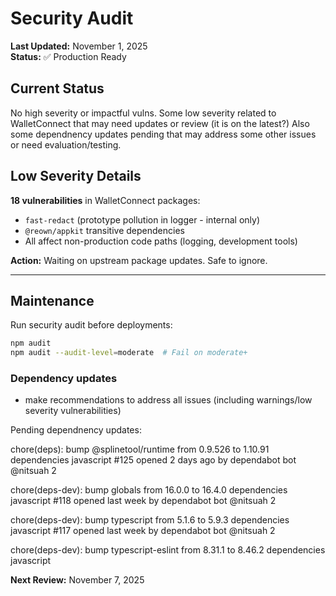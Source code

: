 # Security Audit

**Last Updated:** November 1, 2025  
**Status:** ✅ Production Ready

## Current Status

No high severity or impactful vulns. Some low severity related to WalletConnect that may need updates or review (it is on the latest?) Also some dependnency updates pending that may address some other issues or need evaluation/testing.

## Low Severity Details

**18 vulnerabilities** in WalletConnect packages:

- `fast-redact` (prototype pollution in logger - internal only)
- `@reown/appkit` transitive dependencies
- All affect non-production code paths (logging, development tools)

**Action:** Waiting on upstream package updates. Safe to ignore.

---

## Maintenance

Run security audit before deployments:

```bash
npm audit
npm audit --audit-level=moderate  # Fail on moderate+
```

### Dependency updates

- make recommendations to address all issues (including warnings/low severity vulnerabilities)


Pending dependnency updates:

chore(deps): bump @splinetool/runtime from 0.9.526 to 1.10.91 
 dependencies javascript
#125 opened 2 days ago by dependabot bot
@nitsuah
 2

chore(deps-dev): bump globals from 16.0.0 to 16.4.0 
 dependencies javascript
#118 opened last week by dependabot bot
@nitsuah
 2

chore(deps-dev): bump typescript from 5.1.6 to 5.9.3 
 dependencies javascript
#117 opened last week by dependabot bot
@nitsuah
 2

chore(deps-dev): bump typescript-eslint from 8.31.1 to 8.46.2 
 dependencies javascript

**Next Review:** November 7, 2025
